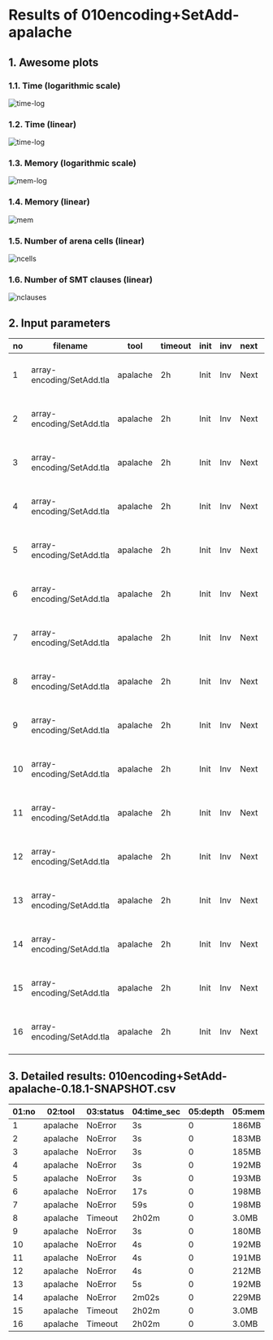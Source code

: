 # Results of 010encoding+SetAdd-apalache


## 1. Awesome plots

### 1.1. Time (logarithmic scale)

![time-log](010encoding+SetAdd-apalache-time-log.svg "Time Log")

### 1.2. Time (linear)

![time-log](010encoding+SetAdd-apalache-time.svg "Time Log")

### 1.3. Memory (logarithmic scale)

![mem-log](010encoding+SetAdd-apalache-mem-log.svg "Memory Log")

### 1.4. Memory (linear)

![mem](010encoding+SetAdd-apalache-mem.svg "Memory Log")

### 1.5. Number of arena cells (linear)

![ncells](010encoding+SetAdd-apalache-ncells.svg "Number of arena cells")

### 1.6. Number of SMT clauses (linear)

![nclauses](010encoding+SetAdd-apalache-nclauses.svg "Number of SMT clauses")

## 2. Input parameters

no  |  filename                   |  tool      |  timeout  |  init  |  inv  |  next  |  args
----|-----------------------------|------------|-----------|--------|-------|--------|-----------------------------------------------------
1   |  array-encoding/SetAdd.tla  |  apalache  |  2h       |  Init  |  Inv  |  Next  |  --smt-encoding=arrays --length=0 --cinit=CInit0
2   |  array-encoding/SetAdd.tla  |  apalache  |  2h       |  Init  |  Inv  |  Next  |  --smt-encoding=arrays --length=2 --cinit=CInit2
3   |  array-encoding/SetAdd.tla  |  apalache  |  2h       |  Init  |  Inv  |  Next  |  --smt-encoding=arrays --length=4 --cinit=CInit4
4   |  array-encoding/SetAdd.tla  |  apalache  |  2h       |  Init  |  Inv  |  Next  |  --smt-encoding=arrays --length=6 --cinit=CInit6
5   |  array-encoding/SetAdd.tla  |  apalache  |  2h       |  Init  |  Inv  |  Next  |  --smt-encoding=arrays --length=8 --cinit=CInit8
6   |  array-encoding/SetAdd.tla  |  apalache  |  2h       |  Init  |  Inv  |  Next  |  --smt-encoding=arrays --length=10 --cinit=CInit10
7   |  array-encoding/SetAdd.tla  |  apalache  |  2h       |  Init  |  Inv  |  Next  |  --smt-encoding=arrays --length=12 --cinit=CInit12
8   |  array-encoding/SetAdd.tla  |  apalache  |  2h       |  Init  |  Inv  |  Next  |  --smt-encoding=arrays --length=14 --cinit=CInit14
9   |  array-encoding/SetAdd.tla  |  apalache  |  2h       |  Init  |  Inv  |  Next  |  --smt-encoding=oopsla19 --length=0 --cinit=CInit0
10  |  array-encoding/SetAdd.tla  |  apalache  |  2h       |  Init  |  Inv  |  Next  |  --smt-encoding=oopsla19 --length=2 --cinit=CInit2
11  |  array-encoding/SetAdd.tla  |  apalache  |  2h       |  Init  |  Inv  |  Next  |  --smt-encoding=oopsla19 --length=4 --cinit=CInit4
12  |  array-encoding/SetAdd.tla  |  apalache  |  2h       |  Init  |  Inv  |  Next  |  --smt-encoding=oopsla19 --length=6 --cinit=CInit6
13  |  array-encoding/SetAdd.tla  |  apalache  |  2h       |  Init  |  Inv  |  Next  |  --smt-encoding=oopsla19 --length=8 --cinit=CInit8
14  |  array-encoding/SetAdd.tla  |  apalache  |  2h       |  Init  |  Inv  |  Next  |  --smt-encoding=oopsla19 --length=10 --cinit=CInit10
15  |  array-encoding/SetAdd.tla  |  apalache  |  2h       |  Init  |  Inv  |  Next  |  --smt-encoding=oopsla19 --length=12 --cinit=CInit12
16  |  array-encoding/SetAdd.tla  |  apalache  |  2h       |  Init  |  Inv  |  Next  |  --smt-encoding=oopsla19 --length=14 --cinit=CInit14

## 3. Detailed results: 010encoding+SetAdd-apalache-0.18.1-SNAPSHOT.csv

01:no  |  02:tool   |  03:status  |  04:time_sec  |  05:depth  |  05:mem_kb  |  10:ninit_trans  |  11:ninit_trans  |  12:ncells  |  13:nclauses  |  14:navg_clause_len
-------|------------|-------------|---------------|------------|-------------|------------------|------------------|-------------|---------------|--------------------
1      |  apalache  |  NoError    |  3s           |  0         |  186MB      |  0               |  0               |  4.0        |  3.0          |  4.0
2      |  apalache  |  NoError    |  3s           |  0         |  183MB      |  0               |  0               |  26         |  31           |  10
3      |  apalache  |  NoError    |  3s           |  0         |  185MB      |  0               |  0               |  48         |  67           |  13
4      |  apalache  |  NoError    |  3s           |  0         |  192MB      |  0               |  0               |  70         |  111          |  15
5      |  apalache  |  NoError    |  3s           |  0         |  193MB      |  0               |  0               |  92         |  163          |  16
6      |  apalache  |  NoError    |  17s          |  0         |  198MB      |  0               |  0               |  114        |  223          |  18
7      |  apalache  |  NoError    |  59s          |  0         |  198MB      |  0               |  0               |  136        |  291          |  19
8      |  apalache  |  Timeout    |  2h02m        |  0         |  3.0MB      |  0               |  0               |  157        |  366          |  20
9      |  apalache  |  NoError    |  3s           |  0         |  180MB      |  0               |  0               |  5.0        |  5.0          |  5.0
10     |  apalache  |  NoError    |  4s           |  0         |  192MB      |  0               |  0               |  40         |  48           |  11
11     |  apalache  |  NoError    |  4s           |  0         |  191MB      |  0               |  0               |  87         |  111          |  17
12     |  apalache  |  NoError    |  4s           |  0         |  212MB      |  0               |  0               |  146        |  194          |  23
13     |  apalache  |  NoError    |  5s           |  0         |  192MB      |  0               |  0               |  217        |  297          |  28
14     |  apalache  |  NoError    |  2m02s        |  0         |  229MB      |  0               |  0               |  300        |  420          |  34
15     |  apalache  |  Timeout    |  2h02m        |  0         |  3.0MB      |  0               |  0               |  367        |  534          |  37
16     |  apalache  |  Timeout    |  2h02m        |  0         |  3.0MB      |  0               |  0               |  393        |  587          |  38
